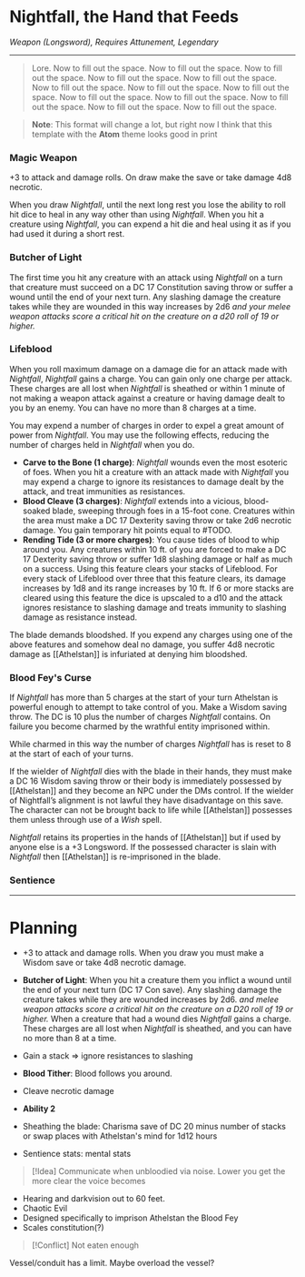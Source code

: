 # Nightfall, the Hand that Feeds

*Weapon (Longsword), Requires Attunement, Legendary*

---
> Lore. Now to fill out the space. Now to fill out the space. Now to fill out the space. Now to fill out the space. Now to fill out the space. Now to fill out the space. Now to fill out the space. Now to fill out the space. Now to fill out the space. Now to fill out the space. Now to fill out the space. Now to fill out the space. Now to fill out the space. 


> **Note**: This format will change a lot, but right now I think that this template with the **Atom** theme looks good in print

### Magic Weapon
+3 to attack and damage rolls. On draw make the save or take damage 4d8 necrotic. 

When you draw *Nightfall*, until the next long rest you lose the ability to roll hit dice to heal in any way other than using *Nightfall*. When you hit a creature using *Nightfall*, you can expend a hit die and heal using it as if you had used it during a short rest.

### Butcher of Light
The first time you hit any creature with an attack using *Nightfall* on a turn that creature must succeed on a DC 17 Constitution saving throw or suffer a wound until the end of your next turn. Any slashing damage the creature takes while they are wounded in this way increases by 2d6 *and your melee weapon attacks score a critical hit on the creature on a d20 roll of 19 or higher.*

### Lifeblood
When you roll maximum damage on a damage die for an attack made with *Nightfall*, *Nightfall* gains a charge. You can gain only one charge per attack. These charges are all lost when *Nightfall* is sheathed or within 1 minute of not making a weapon attack against a creature or having damage dealt to you by an enemy. You can have no more than 8 charges at a time.

You may expend a number of charges in order to expel a great amount of power from *Nightfall*. You may use the following effects, reducing the number of charges held in *Nightfall* when you do.

- **Carve to the Bone (1 charge)**: *Nightfall* wounds even the most esoteric of foes. When you hit a creature with an attack made with *Nightfall* you may expend a charge to ignore its resistances to damage dealt by the attack, and treat immunities as resistances.
- **Blood Cleave (3 charges)**: _Nightfall_ extends into a vicious, blood-soaked blade, sweeping through foes in a 15-foot cone. Creatures within the area must make a DC 17 Dexterity saving throw or take 2d6 necrotic damage. You gain temporary hit points equal to #TODO. 
- **Rending Tide (3 or more charges)**: You cause tides of blood to whip around you. Any creatures within 10 ft. of you are forced to make a DC 17 Dexterity saving throw or suffer 1d8 slashing damage or half as much on a success. Using this feature clears your stacks of Lifeblood. For every stack of Lifeblood over three that this feature clears, its damage increases by 1d8 and its range increases by 10 ft. If 6 or more stacks are cleared using this feature the dice is upscaled to a d10 and the attack ignores resistance to slashing damage and treats immunity to slashing damage as resistance instead.

The blade demands bloodshed. If you expend any charges using one of the above features and somehow deal no damage, you suffer 4d8 necrotic damage as [[Athelstan]] is infuriated at denying him bloodshed.

### Blood Fey's Curse
If *Nightfall* has more than 5 charges at the start of your turn Athelstan is powerful enough to attempt to take control of you. Make a Wisdom saving throw. The DC is 10 plus the number of charges *Nightfall* contains. On failure you become charmed by the wrathful entity imprisoned within.

While charmed in this way the number of charges *Nightfall* has is reset to 8 at the start of each of your turns. 

If the wielder of *Nightfall* dies with the blade in their hands, they must make a DC 16 Wisdom saving throw or their body is immediately possessed by [[Athelstan]] and they become an NPC under the DMs control. If the wielder of Nightfall’s alignment is not lawful they have disadvantage on this save. The character can not be brought back to life while [[Athelstan]] possesses them unless through use of a *Wish* spell.

*Nightfall* retains its properties in the hands of [[Athelstan]] but if used by anyone else is a +3 Longsword. If the possessed character is slain with *Nightfall* then [[Athelstan]] is re-imprisoned in the blade.
### Sentience

---


# Planning
- +3 to attack and damage rolls. When you draw you must make a Wisdom save or take 4d8 necrotic damage.
- **Butcher of Light**: When you hit a creature them you inflict a wound until the end of your next turn (DC 17 Con save). Any slashing damage the creature takes while they are wounded increases by 2d6. *and melee weapon attacks score a critical hit on the creature on a D20 roll of 19 or higher.* When a creature that had a wound dies *Nightfall* gains a charge. These charges are all lost when *Nightfall* is sheathed, and you can have no more than 8 at a time.
- Gain a stack => ignore resistances to slashing
- **Blood Tither**: Blood follows you around.
- Cleave necrotic damage


- **Ability 2** 
- Sheathing the blade: Charisma save of DC 20 minus number of stacks or swap places with Athelstan's mind for 1d12 hours
- Sentience stats: mental stats

>[!Idea]
>Communicate when unbloodied via noise. Lower you get the more clear the voice becomes

- Hearing and darkvision out to 60 feet.
- Chaotic Evil
- Designed specifically to imprison Athelstan the Blood Fey
- Scales constitution(?)

>[!Conflict]
>Not eaten enough


Vessel/conduit has a limit. Maybe overload the vessel?